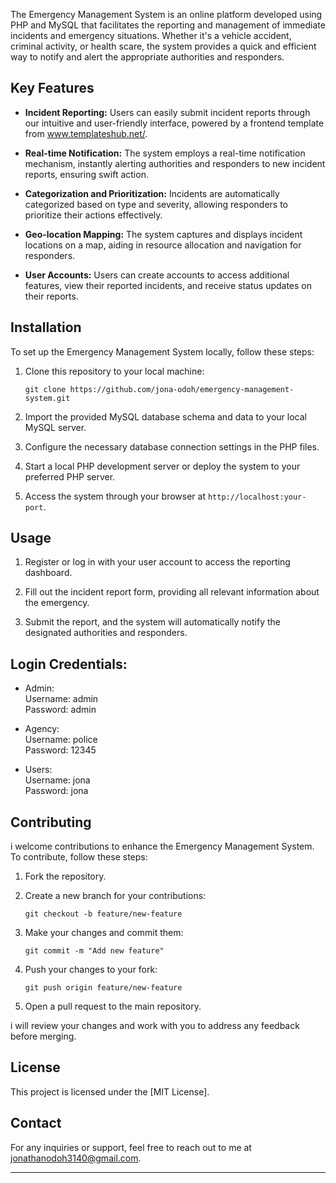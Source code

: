 The Emergency Management System is an online platform developed using PHP and MySQL that facilitates the reporting and management of immediate incidents and emergency situations. Whether it's a vehicle accident, criminal activity, or health scare, the system provides a quick and efficient way to notify and alert the appropriate authorities and responders.

## Key Features

- **Incident Reporting:** Users can easily submit incident reports through our intuitive and user-friendly interface, powered by a frontend template from www.templateshub.net/.

- **Real-time Notification:** The system employs a real-time notification mechanism, instantly alerting authorities and responders to new incident reports, ensuring swift action.

- **Categorization and Prioritization:** Incidents are automatically categorized based on type and severity, allowing responders to prioritize their actions effectively.

- **Geo-location Mapping:** The system captures and displays incident locations on a map, aiding in resource allocation and navigation for responders.

- **User Accounts:** Users can create accounts to access additional features, view their reported incidents, and receive status updates on their reports.

## Installation

To set up the Emergency Management System locally, follow these steps:

1. Clone this repository to your local machine:

   ```
   git clone https://github.com/jona-odoh/emergency-management-system.git
   ```

2. Import the provided MySQL database schema and data to your local MySQL server.

3. Configure the necessary database connection settings in the PHP files.

4. Start a local PHP development server or deploy the system to your preferred PHP server.

5. Access the system through your browser at `http://localhost:your-port`.

## Usage

1. Register or log in with your user account to access the reporting dashboard.

2. Fill out the incident report form, providing all relevant information about the emergency.

3. Submit the report, and the system will automatically notify the designated authorities and responders.

## Login Credentials:

- Admin: <br>
   Username: admin <br>
   Password: admin <br>

- Agency: <br>
   Username: police <br>
   Password: 12345 <br>

- Users: <br>
   Username: jona <br>
   Password: jona <br>


## Contributing

i welcome contributions to enhance the Emergency Management System. To contribute, follow these steps:

1. Fork the repository.

2. Create a new branch for your contributions:

   ```
   git checkout -b feature/new-feature
   ```

3. Make your changes and commit them:

   ```
   git commit -m "Add new feature"
   ```

4. Push your changes to your fork:

   ```
   git push origin feature/new-feature
   ```

5. Open a pull request to the main repository.

i will review your changes and work with you to address any feedback before merging.

## License

This project is licensed under the [MIT License].

## Contact

For any inquiries or support, feel free to reach out to me at jonathanodoh3140@gmail.com.

---

